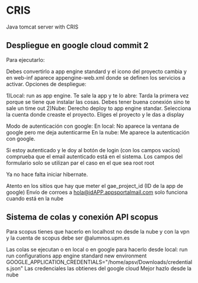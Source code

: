 # CRIS
Java tomcat server with CRIS 

## Despliegue en google cloud commit 2

Para ejecutarlo:

Debes convertirlo a app engine standard y el icono del proyecto cambia y en web-inf aparece appengine-web.xml donde se definen los servicios a activar. Opciones de despliegue:

1)Local: run as app engine. Te sale la app y te lo abre: Tarda la primera vez porque se tiene  que instalar las cosas. Debes tener buena conexión sino te sale un time out
2)Nube: Derecho deploy to app engine standar. Selecciona la cuenta donde creaste el proyecto. Eliges el proyecto y le das a display

Modo de autenticación con google:
En local: No aparece la ventana de google pero me deja autenticarme
En la nube: Me aparece la autenticación con google.

Si estoy autenticado y le doy al botón de login (con los campos vacíos) comprueba que el email autenticado está en el sistema. Los campos del formulario solo se utilizan par el caso en el que sea root root

Ya no hace falta iniciar hibernate.

Atento en los sitios que hay que meter el gae_project_id (ID de la app de google)
Envío de corroes a hola@idAPP.appsportalmail.com solo funciona cuando está en la nube

## Sistema de colas y conexión API scopus

Para scopus tienes que hacerlo en localhost no desde la nube y con la vpn y la cuenta de scopus debe ser @alumnos.upm.es

Las colas se ejecutan o en local o en google
para hacerlo desde local: run run configurations app engine standard new environment GOOGLE_APPLICATION_CREDENTIALS="/home/apsv/Downloads/credentials.json"
Las credenciales las obtienes del google cloud
Mejor hazlo desde la nube
